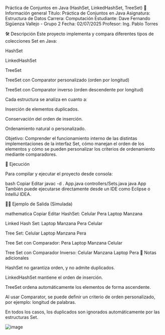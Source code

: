 Práctica de Conjuntos en Java (HashSet, LinkedHashSet, TreeSet)
📌 Información general
Título: Práctica de Conjuntos en Java
Asignatura: Estructura de Datos
Carrera: Computación
Estudiante: Dave Fernando Sigüenza Vallejo - Grupo 2
Fecha: 02/07/2025
Profesor: Ing. Pablo Torres

🛠️ Descripción
Este proyecto implementa y compara diferentes tipos de colecciones Set en Java:

HashSet

LinkedHashSet

TreeSet

TreeSet con Comparator personalizado (orden por longitud)

TreeSet con Comparator inverso (orden descendente por longitud)

Cada estructura se analiza en cuanto a:

Inserción de elementos duplicados.

Conservación del orden de inserción.

Ordenamiento natural o personalizado.

Objetivo:
Comprender el funcionamiento interno de las distintas implementaciones de la interfaz Set, cómo manejan el orden de los elementos y cómo se pueden personalizar los criterios de ordenamiento mediante comparadores.

🚀 Ejecución

Para compilar y ejecutar el proyecto desde consola:

bash
Copiar
Editar
javac -d . App.java controllers/Sets.java
java App
También puede ejecutarse directamente desde un IDE como Eclipse o IntelliJ IDEA.

🧑‍💻 Ejemplo de Salida (Simulada)

mathematica
Copiar
Editar
HashSet:
	Celular
	Pera
	Laptop
	Manzana

Linked Hash Set:
	Laptop
	Manzana
	Pera
	Celular

Tree Set:
	Celular
	Laptop
	Manzana
	Pera

Tree Set con Comparador:
	Pera
	Laptop
	Manzana
	Celular

Tree Set con Comparador Inverso:
	Celular
	Manzana
	Laptop
	Pera
📎 Notas adicionales

HashSet no garantiza orden, y no admite duplicados.

LinkedHashSet mantiene el orden de inserción.

TreeSet ordena automáticamente los elementos de forma ascendente.

Al usar Comparator, se puede definir un criterio de orden personalizado, por ejemplo: longitud de palabras.

En todos los casos, los duplicados son ignorados automáticamente por las estructuras Set.

![image](https://github.com/user-attachments/assets/70caacbd-ca8d-42b3-b7da-5c4cb4b52eba)
